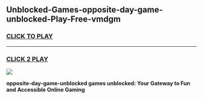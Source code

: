 
## Unblocked-Games-opposite-day-game-unblocked-Play-Free-vmdgm
<h3>
<a href="https://premium76.site?title=opposite-day-game-unblocked&ref=09A">CLICK TO PLAY</a></h3>
<hr>

<h3>
<a href="https://premium76.site?title=opposite-day-game-unblocked&ref=09A">CLICK 2 PLAY</a>
  
</h3>

<a href="https://premium76.site?title=opposite-day-game-unblocked&ref=09A"><img src="https://clearcache.store/games.png"></a>


**opposite-day-game-unblocked games unblocked: Your Gateway to Fun and Accessible Online Gaming**
